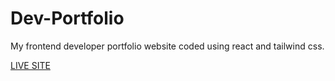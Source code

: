 # Dev-Portfolio
My frontend developer portfolio website coded using react and tailwind css. 

[LIVE SITE](https://rainbow-liger-eb7211.netlify.app/)
